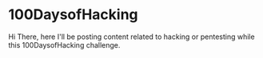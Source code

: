 # 100DaysofHacking

Hi There, here I'll be posting content related to hacking or pentesting while this 100DaysofHacking challenge.

